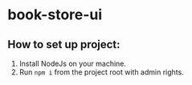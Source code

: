 # book-store-ui

## How to set up project:
1. Install NodeJs on your machine.
2. Run `npm i` from the project root with admin rights.
